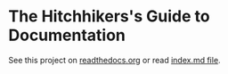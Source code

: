 # The Hitchhikers's Guide to Documentation

See this project on
[readthedocs.org](http://docs-guide.readthedocs.org/en/latest/) or read
[index.md file](docs/index.md).